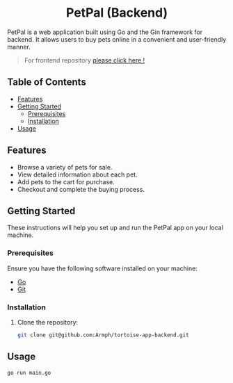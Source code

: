 <h1 align="center"> PetPal (Backend) </h1> 

PetPal is a web application built using Go and the Gin framework for backend. It allows users to buy pets online in a convenient and user-friendly manner.
> For frontend repository [please click here !](https://github.com/RuddySparkle/tortoise-app-frontend)

## Table of Contents

- [Features](#features)
- [Getting Started](#getting-started)
  - [Prerequisites](#prerequisites)
  - [Installation](#installation)
- [Usage](#usage)

## Features

- Browse a variety of pets for sale.
- View detailed information about each pet.
- Add pets to the cart for purchase.
- Checkout and complete the buying process.

## Getting Started

These instructions will help you set up and run the PetPal app on your local machine.

### Prerequisites

Ensure you have the following software installed on your machine:

- [Go](https://golang.org/doc/install)
- [Git](https://git-scm.com/book/en/v2/Getting-Started-Installing-Git)

### Installation

1. Clone the repository:

   ```bash
   git clone git@github.com:Armph/tortoise-app-backend.git

## Usage

```bash
go run main.go
